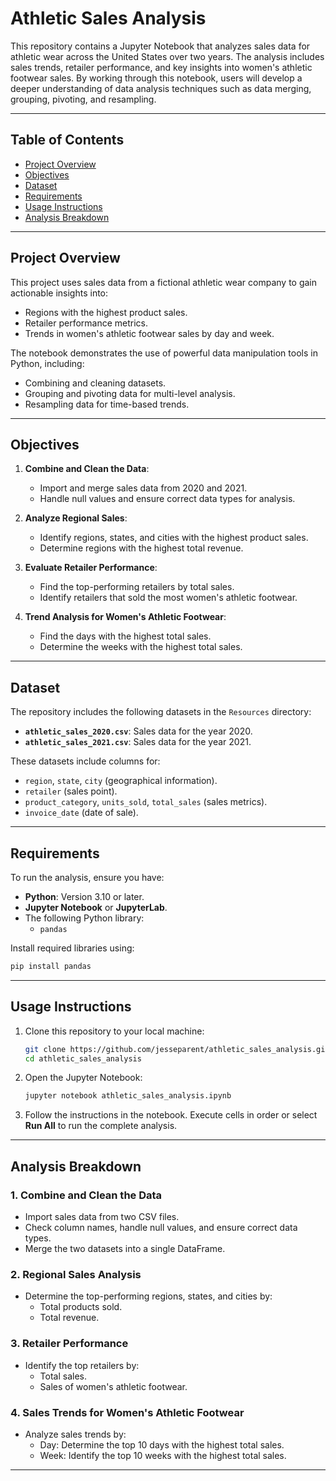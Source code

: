 # Athletic Sales Analysis

This repository contains a Jupyter Notebook that analyzes sales data for athletic wear across the United States over two years. The analysis includes sales trends, retailer performance, and key insights into women's athletic footwear sales. By working through this notebook, users will develop a deeper understanding of data analysis techniques such as data merging, grouping, pivoting, and resampling.

---

## **Table of Contents**
- [Project Overview](#project-overview)
- [Objectives](#objectives)
- [Dataset](#dataset)
- [Requirements](#requirements)
- [Usage Instructions](#usage-instructions)
- [Analysis Breakdown](#analysis-breakdown)

---

## **Project Overview**

This project uses sales data from a fictional athletic wear company to gain actionable insights into:
- Regions with the highest product sales.
- Retailer performance metrics.
- Trends in women's athletic footwear sales by day and week.

The notebook demonstrates the use of powerful data manipulation tools in Python, including:
- Combining and cleaning datasets.
- Grouping and pivoting data for multi-level analysis.
- Resampling data for time-based trends.

---

## **Objectives**

1. **Combine and Clean the Data**:
   - Import and merge sales data from 2020 and 2021.
   - Handle null values and ensure correct data types for analysis.

2. **Analyze Regional Sales**:
   - Identify regions, states, and cities with the highest product sales.
   - Determine regions with the highest total revenue.

3. **Evaluate Retailer Performance**:
   - Find the top-performing retailers by total sales.
   - Identify retailers that sold the most women's athletic footwear.

4. **Trend Analysis for Women's Athletic Footwear**:
   - Find the days with the highest total sales.
   - Determine the weeks with the highest total sales.

---

## **Dataset**

The repository includes the following datasets in the `Resources` directory:
- **`athletic_sales_2020.csv`**: Sales data for the year 2020.
- **`athletic_sales_2021.csv`**: Sales data for the year 2021.

These datasets include columns for:
- `region`, `state`, `city` (geographical information).
- `retailer` (sales point).
- `product_category`, `units_sold`, `total_sales` (sales metrics).
- `invoice_date` (date of sale).

---

## **Requirements**

To run the analysis, ensure you have:
- **Python**: Version 3.10 or later.
- **Jupyter Notebook** or **JupyterLab**.
- The following Python library:
  - `pandas`

Install required libraries using:
```bash
pip install pandas
```

---

## **Usage Instructions**

1. Clone this repository to your local machine:
   ```bash
   git clone https://github.com/jesseparent/athletic_sales_analysis.git
   cd athletic_sales_analysis
   ```

2. Open the Jupyter Notebook:
   ```bash
   jupyter notebook athletic_sales_analysis.ipynb
   ```

3. Follow the instructions in the notebook. Execute cells in order or select **Run All** to run the complete analysis.

---

## **Analysis Breakdown**

### **1. Combine and Clean the Data**
- Import sales data from two CSV files.
- Check column names, handle null values, and ensure correct data types.
- Merge the two datasets into a single DataFrame.

### **2. Regional Sales Analysis**
- Determine the top-performing regions, states, and cities by:
  - Total products sold.
  - Total revenue.

### **3. Retailer Performance**
- Identify the top retailers by:
  - Total sales.
  - Sales of women's athletic footwear.

### **4. Sales Trends for Women's Athletic Footwear**
- Analyze sales trends by:
  - Day: Determine the top 10 days with the highest total sales.
  - Week: Identify the top 10 weeks with the highest total sales.

---


